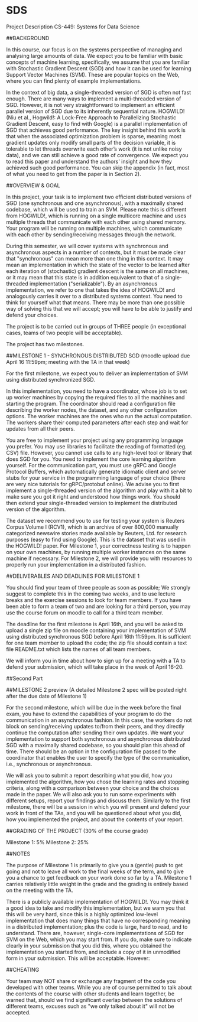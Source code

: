 # SDS

Project Description
CS-449: Systems for Data Science


##BACKGROUND

In this course, our focus is on the systems perspective of managing and analysing large amounts of data. We expect you to be familiar with basic concepts of machine learning, specifically, we assume that you are familiar with Stochastic Gradient Descent (SGD) and how it can be used for learning Support Vector Machines (SVM). These are popular topics on the Web, where you can find plenty of example implementations.

In the context of big data, a single-threaded version of SGD is often not fast enough. There are many ways to implement a multi-threaded version of SGD. However, it is not very straightforward to implement an efficient parallel version of SGD due to its inherently sequential nature. HOGWILD! (Niu et al., Hogwild!: A Lock-Free Approach to Parallelizing Stochastic Gradient Descent, easy to find with Google) is a parallel implementation of SGD that achieves good performance. The key insight behind this work is that when the associated optimization problem is sparse, meaning most gradient updates only modify small parts of the decision variable, it is tolerable to let threads overwrite each other’s work (it is not unlike noisy data), and we can still achieve a good rate of convergence. We expect you to read this paper and understand the authors' insight and how they achieved such good performance. You can skip the appendix (in fact, most of what you need to get from the paper is in Section 2).


##OVERVIEW & GOAL

In this project, your task is to implement two efficient distributed versions of SGD (one synchronous and one asynchronous), with a maximally shared codebase, which will be used to train an SVM. Please note this is different from HOGWILD!, which is running on a single multicore machine and uses multiple threads that communicate with each other using shared memory. Your program will be running on multiple machines, which communicate with each other by sending/receiving messages through the network.

During this semester, we will cover systems with synchronous and asynchronous aspects in a number of contexts, but it must be made clear that "synchronous" can mean more than one thing in this context. It may mean an implementation in which the state of the vector to be learned after each iteration of (stochastic) gradient descent is the same on all machines, or it may mean that this state is in addition equivalent to that of a single-threaded implementation ("serializable"). By an asynchronous implementation, we refer to one that takes the idea of HOGWILD! and analogously carries it over to a distributed systems context. You need to think for yourself what that means. There may be more than one possible way of solving this that we will accept; you will have to be able to justify and defend your choices.

The project is to be carried out in groups of THREE people (in exceptional cases, teams of two people will be acceptable).

The project has two milestones.


##MILESTONE 1 - SYNCHRONOUS DISTRIBUTED SGD (moodle upload due April 16 11:59pm; meeting with the TA in that week)

For the first milestone, we expect you to deliver an implementation of SVM using distributed synchronized SGD.

In this implementation, you need to have a coordinator, whose job is to set up worker machines by copying the required files to all the machines and starting the program. The coordinator should read a configuration file describing the worker nodes, the dataset, and any other configuration options. The worker machines are the ones who run the actual computation. The workers share their computed parameters after each step and wait for updates from all their peers.

You are free to implement your project using any programming language you prefer. You may use libraries to facilitate the reading of formatted (eg. CSV) file. However, you cannot use calls to any high-level tool or library that does SGD for you. You need to implement the core learning algorithm yourself. For the communication part, you must use gRPC and Google Protocol Buffers, which automatically generate idiomatic client and server stubs for your service in the programming language of your choice (there are very nice tutorials for gRPC/protobuf online). We advise you to first implement a single-threaded version of the algorithm and play with it a bit to make sure you got it right and understood how things work. You should then extend your single-threaded version to implement the distributed version of the algorithm.

The dataset we recommend you to use for testing your system is Reuters Corpus Volume I (RCV1), which is an archive of over 800,000 manually categorized newswire stories made available by Reuters, Ltd. for research purposes (easy to find using Google). This is the dataset that was used in the HOGWILD! paper. For Milestone 1, your correctness testing is to happen on your own machines, by running multiple worker instances on the same machine if necessary. For Milestone 2, we will provide you with resources to properly run your implementation in a distributed fashion.


##DELIVERABLES AND DEADLINES FOR MILESTONE 1

You should find your team of three people as soon as possible; We strongly suggest to complete this in the coming two weeks, and to use lecture breaks and the exercise sessions to look for team members. If you have been able to form a team of two and are looking for a third person, you may use the course forum on moodle to call for a third team member.

The deadline for the first milestone is April 16th, and you will be asked to upload a single zip file on moodle containing your implementation of SVM using distributed synchronous SGD before April 16th 11:59pm. It is sufficient for one team member to upload the code; the zip file should contain a text file README.txt which lists the names of all team members.

We will inform you in time about how to sign up for a meeting with a TA to defend your submission, which will take place in the week of April 16-20.




##Second Part



##MILESTONE 2 preview (A detailed Milestone 2 spec will be posted right after the due date of Milestone 1)

For the second milestone, which will be due in the week before the final exam, you have to extend the capabilities of your program to do the communication in an asynchronous fashion. In this case, the workers do not block on sending/receiving updates to/from their peers, and they directly continue the computation after sending their own updates. We want your implementation to support both synchronous and asynchronous distributed SGD with a maximally shared codebase, so you should plan this ahead of time. There should be an option in the configuration file passed to the coordinator that enables the user to specify the type of the communication, i.e., synchronous or asynchronous.

We will ask you to submit a report describing what you did, how you implemented the algorithm, how you chose the learning rates and stopping criteria, along with a comparison between your choice and the choices made in the paper. We will also ask you to run some experiments with different setups, report your findings and discuss them. Similarly to the first milestone, there will be a session in which you will present and defend your work in front of the TAs, and you will be questioned about what you did, how you implemented the project, and about the contents of your report.


##GRADING OF THE PROJECT (30% of the course grade)

Milestone 1:  5%
Milestone 2: 25%


##NOTES

The purpose of Milestone 1 is primarily to give you a (gentle) push to get going and not to leave all work to the final weeks of the term, and to give you a chance to get feedback on your work done so far by a TA. Milestone 1 carries relatively little weight in the grade and the grading is entirely based on the meeting with the TA.

There is a publicly available implementation of HOGWILD!. You may think it a good idea to take and modify this implementation, but we warn you that this will be very hard, since this is a highly optimized low-level implementation that does many things that have no corresponding meaning in a distributed implementation; plus the code is large, hard to read, and to understand. There are, however, single-core implementations of SGD for SVM on the Web, which you may start from. If you do, make sure to indicate clearly in your submission that you did this, where you obtained the implementation you started from, and include a copy of it in unmodified form in your submission. This will be acceptable. However:


##CHEATING

Your team may NOT share or exchange any fragment of the code you developed with other teams. While you are of course permitted to talk about the contents of the course with other students and learn together, be warned that, should we find significant overlap between the solutions of different teams, excuses such as "we only talked about it" will not be accepted.





